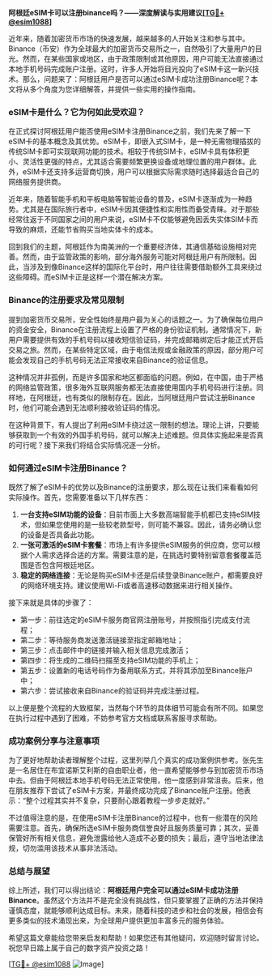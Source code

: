 **阿根廷eSIM卡可以注册binance吗？——深度解读与实用建议[[TG💪+ @esim1088](https://t.me/s/esim1088)]**

近年来，随着加密货币市场的快速发展，越来越多的人开始关注和参与其中。Binance（币安）作为全球最大的加密货币交易所之一，自然吸引了大量用户的目光。然而，在某些国家或地区，由于政策限制或其他原因，用户可能无法直接通过本地手机号码完成账户注册。这时，许多人开始将目光投向了eSIM卡这一新兴技术。那么，问题来了：阿根廷用户是否可以通过eSIM卡成功注册Binance呢？本文将从多个角度为您详细解答，并提供一些实用的操作指南。

### eSIM卡是什么？它为何如此受欢迎？

在正式探讨阿根廷用户能否使用eSIM卡注册Binance之前，我们先来了解一下eSIM卡的基本概念及其优势。eSIM卡，即嵌入式SIM卡，是一种无需物理插拔的传统SIM卡即可实现联网功能的技术。相较于传统SIM卡，eSIM卡具有体积更小、灵活性更强的特点，尤其适合需要频繁更换设备或地理位置的用户群体。此外，eSIM卡还支持多运营商切换，用户可以根据实际需求随时选择最适合自己的网络服务提供商。

近年来，随着智能手机和平板电脑等智能设备的普及，eSIM卡逐渐成为一种趋势。尤其是在国际旅行者中，eSIM卡因其便捷性和实用性而备受青睐。对于那些经常往返于不同国家之间的用户来说，eSIM卡不仅能够避免因丢失实体SIM卡而导致的麻烦，还能节省购买当地实体卡的成本。

回到我们的主题，阿根廷作为南美洲的一个重要经济体，其通信基础设施相对完善。然而，由于监管政策的影响，部分海外服务可能对阿根廷用户有所限制。因此，当涉及到像Binance这样的国际化平台时，用户往往需要借助额外工具来绕过这些障碍。而eSIM卡正是这样一个潜在解决方案。

### Binance的注册要求及常见限制

提到加密货币交易所，安全性始终是用户最为关心的话题之一。为了确保每位用户的资金安全，Binance在注册流程上设置了严格的身份验证机制。通常情况下，新用户需要提供有效的手机号码以接收短信验证码，并完成邮箱绑定后才能正式开启交易之旅。然而，在某些特定区域，由于电信法规或金融政策的原因，部分用户可能会发现自己的手机号码无法正常接收来自Binance的验证信息。

这种情况并非孤例，而是许多国家和地区都面临的问题。例如，在中国，由于严格的网络监管政策，很多海外互联网服务都无法直接使用国内手机号码进行注册。同样地，在阿根廷，也有类似的限制存在。因此，当阿根廷用户尝试注册Binance时，他们可能会遇到无法顺利接收验证码的情况。

在这种背景下，有人提出了利用eSIM卡绕过这一限制的想法。理论上讲，只要能够获取到一个有效的外国手机号码，就可以解决上述难题。但具体实施起来是否真的可行呢？接下来我们将结合实际情况逐一分析。

### 如何通过eSIM卡注册Binance？

既然了解了eSIM卡的优势以及Binance的注册要求，那么现在让我们来看看如何实际操作。首先，您需要准备以下几样东西：

1. **一台支持eSIM功能的设备**：目前市面上大多数高端智能手机都已支持eSIM技术，但如果您使用的是一些较老款型号，则可能不兼容。因此，请务必确认您的设备是否具备此功能。
2. **一张可激活的eSIM卡套餐**：市场上有许多提供eSIM服务的供应商，您可以根据个人需求选择合适的方案。需要注意的是，在挑选时要特别留意套餐覆盖范围是否包含阿根廷地区。
3. **稳定的网络连接**：无论是购买eSIM卡还是后续登录Binance账户，都需要良好的网络环境支持。建议使用Wi-Fi或者高速移动数据来进行相关操作。

接下来就是具体的步骤了：
- 第一步：前往选定的eSIM卡服务商官网注册账号，并按照指引完成支付流程；
- 第二步：等待服务商发送激活链接至指定邮箱地址；
- 第三步：点击邮件中的链接并输入相关信息完成激活；
- 第四步：将生成的二维码扫描至支持eSIM功能的手机上；
- 第五步：设置新的电话号码作为备用联系方式，并将其添加至Binance账户中；
- 第六步：尝试接收来自Binance的验证码并完成注册过程。

以上便是整个流程的大致框架，当然每个环节的具体细节可能会有所不同。如果您在执行过程中遇到了困难，不妨参考官方文档或联系客服寻求帮助。

### 成功案例分享与注意事项

为了更好地帮助读者理解整个过程，这里列举几个真实的成功案例供参考。张先生是一名居住在布宜诺斯艾利斯的自由职业者，他一直希望能够参与到加密货币市场中去。但由于阿根廷本地手机号码无法正常使用，他一度感到非常沮丧。后来，他在朋友推荐下尝试了eSIM卡方案，并最终成功完成了Binance账户注册。他表示：“整个过程其实并不复杂，只要耐心跟着教程一步步走就好。”

不过值得注意的是，在使用eSIM卡注册Binance的过程中，也有一些潜在的风险需要注意。首先，确保所选eSIM卡服务商信誉良好且服务质量可靠；其次，妥善保管好所有相关信息，避免泄露给他人造成不必要的损失；最后，遵守当地法律法规，切勿滥用该技术从事非法活动。

### 总结与展望

综上所述，我们可以得出结论：**阿根廷用户完全可以通过eSIM卡成功注册Binance**。虽然这个方法并不是完全没有挑战性，但只要掌握了正确的方法并保持谨慎态度，就能够顺利达成目标。未来，随着科技的进步和社会的发展，相信会有更多类似的技术涌现出来，为全球用户提供更加丰富多元的服务体验。

希望这篇文章能给您带来启发和帮助！如果您还有其他疑问，欢迎随时留言讨论。祝您早日踏上属于自己的数字资产投资之路！

[[TG💪+ @esim1088](https://t.me/s/esim1088) ![Image](https://i.postimg.cc/4NQfJmqS/Snipaste-2025-05-13-00-14-12.png)]